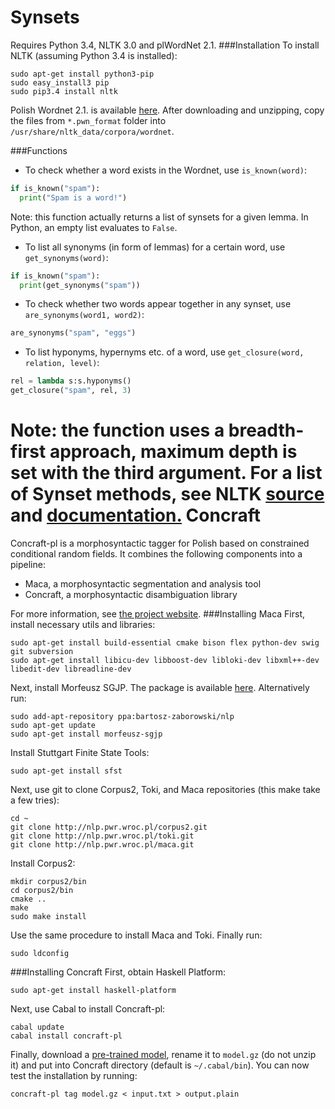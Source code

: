 Synsets
===========

Requires Python 3.4, NLTK 3.0 and plWordNet 2.1.
###Installation
To install NLTK (assuming Python 3.4 is installed):
```
sudo apt-get install python3-pip
sudo easy_install3 pip
sudo pip3.4 install nltk
```
Polish Wordnet 2.1. is available [here](http://www.nlp.pwr.wroc.pl/plwordnet/download/plwordnet_2_1_0.zip). After downloading and unzipping, copy the files from `*.pwn_format` folder into `/usr/share/nltk_data/corpora/wordnet`.

###Functions
- To check whether a word exists in the Wordnet, use `is_known(word)`:
```Python
if is_known("spam"):
  print("Spam is a word!")
```
Note: this function actually returns a list of synsets for a given lemma. In Python, an empty list evaluates to `False`.
- To list all synonyms (in form of lemmas) for a certain word, use `get_synonyms(word)`:
```Python
if is_known("spam"):
  print(get_synonyms("spam"))
```
- To check whether two words appear together in any synset, use `are_synonyms(word1, word2)`:
```Python
are_synonyms("spam", "eggs")
```
- To list hyponyms, hypernyms etc. of a word, use `get_closure(word, relation, level)`:
```Python
rel = lambda s:s.hyponyms()
get_closure("spam", rel, 3)
```
Note: the function uses a breadth-first approach, maximum depth is set with the third argument. For a list of Synset methods, see NLTK [source](http://www.nltk.org/_modules/nltk/corpus/reader/wordnet.html) and [documentation.](http://www.nltk.org/api/nltk.corpus.reader.html#module-nltk.corpus.reader.wordnet)
Concraft
===========
Concraft-pl is a morphosyntactic tagger for Polish based on constrained conditional random fields. It combines the following components into a pipeline:

- Maca, a morphosyntactic segmentation and analysis tool
- Concraft, a morphosyntactic disambiguation library 

For more information, see [the project website](http://zil.ipipan.waw.pl/Concraft).
###Installing Maca
First, install necessary utils and libraries:
```
sudo apt-get install build-essential cmake bison flex python-dev swig git subversion
sudo apt-get install libicu-dev libboost-dev libloki-dev libxml++-dev libedit-dev libreadline-dev
```
Next, install Morfeusz SGJP. The package is available [here](https://launchpad.net/~bartosz-zaborowski/+archive/ubuntu/nlp/+files/morfeusz-sgjp_0.81-1_amd64.deb). Alternatively run:
```
sudo add-apt-repository ppa:bartosz-zaborowski/nlp
sudo apt-get update
sudo apt-get install morfeusz-sgjp
```
Install Stuttgart Finite State Tools:
```
sudo apt-get install sfst
```
Next, use git to clone Corpus2, Toki, and Maca repositories (this make take a few tries):
```
cd ~
git clone http://nlp.pwr.wroc.pl/corpus2.git
git clone http://nlp.pwr.wroc.pl/toki.git
git clone http://nlp.pwr.wroc.pl/maca.git
```
Install Corpus2:
```
mkdir corpus2/bin
cd corpus2/bin
cmake ..
make
sudo make install
```
Use the same procedure to install Maca and Toki.
Finally run:
```
sudo ldconfig
```
###Installing Concraft
First, obtain Haskell Platform:
```
sudo apt-get install haskell-platform
```
Next, use Cabal to install Concraft-pl:
```
cabal update 
cabal install concraft-pl
```
Finally, download a [pre-trained model](http://zil.ipipan.waw.pl/Concraft?action=AttachFile&do=get&target=nkjp-model-0.2.gz), rename it to `model.gz` (do not unzip it) and put into Concraft directory (default is `~/.cabal/bin`). You can now test the installation by running:
```
concraft-pl tag model.gz < input.txt > output.plain
```
